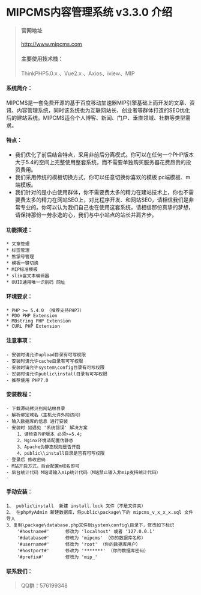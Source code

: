 # MIPCMS内容管理系统 v3.3.0 介绍
> #### 官网地址
> http://www.mipcms.com
> #### 主要使用技术栈：
> ThinkPHP5.0.x 、Vue2.x 、Axios、iview、MIP
 #### 系统简介：
MIPCMS是一套免费开源的基于百度移动加速器MIP引擎基础上而开发的文章、资讯、内容管理系统，同时该系统也为互联网站长、创业者等群体打造的SEO优化后的建站系统。MIPCMS适合个人博客、新闻、门户、垂直领域、社群等类型需求。
#### 特点：
   *  我们优化了前后结合特点，采用非前后分离模式。你可以在任何一个PHP版本大于5.4的空间上完整使用整套系统，而不需要单独购买服务器花费昂贵的投资费用。
   *  我们采用传统的模板切换方式，你可以任意切换你喜欢的模板 pc端模板、m端模板。
   *  我们针对的是小白使用群体，你不需要费太多的精力在建站技术上，你也不需要费太多的精力在网站SEO上，对比程序开发、和网站SEO，请相信我们是非常专业的。你可以认为我们自己也在使用这套系统，请相信那份真挚的梦想，请保持那份一劳永逸的心，我们与中小站点的站长并肩齐步。

 #### 功能描述：
    * 文章管理
    * 标签管理
    * 熊掌号管理
    * 模板一键切换
    * MIP标准模板
    * slim富文本编辑器
    * UUID通用唯一识别码 网址
#### 环境要求：
    * PHP >= 5.4.0 （推荐支持PHP7）
    * PDO PHP Extension
    * MBstring PHP Extension
    * CURL PHP Extension
#### 注意事项：
    - 安装时请允许upload目录有可写权限
    - 安装时请允许cache目录有可写权限
    - 安装时请允许system\config目录有可写权限
    - 安装时请允许public\install目录有可写权限
    - 推荐使用 PHP7.0

#### 安装教程：
    - 下载源码拷贝到网站根目录
    - 解析绑定域名（主机允许外网访问）
    - 输入数据库的信息 进行安装
    - 安装时 如遇见 '系统错误' 解决方案
        1、请检查PHP版本 必须>=5.4;
        2、Nginx环境请配置伪静态
        3、Apache伪静态规则是否开启
        4、public\\install目录是否有可写权限
    - 登录后 修改密码
    - M站开启方式，后台配置m域名即可
    - 后台统计代码 M站请输入mip统计代码（M站禁止输入非mip支持统计代码）
    -
#### 手动安装：
    1、 public\install  新建 install.lock 文件（不是文件夹）
    2、 在phpMyAdmin 新建数据库，将public\package\下的 mipcms_v_x_x_x.sql 文件导入
    3、复制\package\database.php文件到system\config\目录下，修改如下标识
        '#hostname#'      修改为 'localhost' 或者 '127.0.0.1'
        '#database#'      修改为 'mipcms' （你的数据库名称）
        '#username#'      修改为 'root' （你的数据库用户）
        '#hostport#'      修改为 '*******' （你的数据库密码）
        '#prefix#'        修改为 'mip_'
 #### 联系我们：
 > QQ群：576199348
